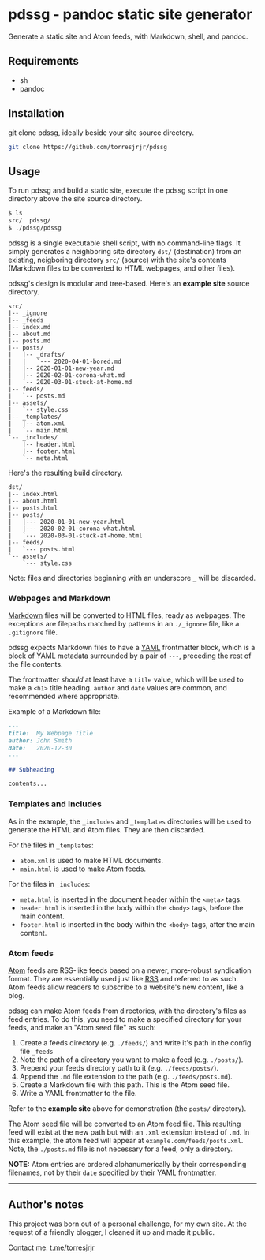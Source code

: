 # pdssg - pandoc static site generator

Generate a static site and Atom feeds, with Markdown, shell, and pandoc.


## Requirements

*	sh
*	pandoc


## Installation

git clone pdssg, ideally beside your site source directory.

```sh
git clone https://github.com/torresjrjr/pdssg
```


## Usage

To run pdssg and build a static site, execute the pdssg script in one directory
above the site source directory.

```sh
$ ls
src/  pdssg/
$ ./pdssg/pdssg
```

pdssg is a single executable shell script, with no command-line flags. It simply
generates a neighboring site directory `dst/` (destination) from an existing,
neigboring directory `src/` (source) with the site's contents (Markdown files to
be converted to HTML webpages, and other files).

pdssg's design is modular and tree-based. Here's an **example site** source
directory.

```
src/
|-- _ignore
|-- _feeds
|-- index.md
|-- about.md
|-- posts.md
|-- posts/
|   |-- _drafts/
|   |   `--- 2020-04-01-bored.md
|   |-- 2020-01-01-new-year.md
|   |-- 2020-02-01-corona-what.md
|   `-- 2020-03-01-stuck-at-home.md
|-- feeds/
|   `-- posts.md
|-- assets/
|   `-- style.css
|-- _templates/
|   |-- atom.xml
|   `-- main.html
`-- _includes/
    |-- header.html
    |-- footer.html
    `-- meta.html
```

Here's the resulting build directory.

```
dst/
|-- index.html
|-- about.html
|-- posts.html
|-- posts/
|   |--- 2020-01-01-new-year.html
|   |--- 2020-02-01-corona-what.html
|   `--- 2020-03-01-stuck-at-home.html
|-- feeds/
|   `--- posts.html
`-- assets/
    `--- style.css
```

Note: files and directories beginning with an underscore `_` will be discarded.


### Webpages and Markdown

[Markdown][Markdown] files will be converted to HTML files, ready as webpages.
The exceptions are filepaths matched by patterns in an `./_ignore` file, like a
`.gitignore` file.

  [Markdown]: https://en.wikipedia.org/wiki/Markdown

pdssg expects Markdown files to have a [YAML][YAML] frontmatter block, which is
a block of YAML metadata surrounded by a pair of `---`, preceding the rest of
the file contents.

The frontmatter _should_ at least have a `title` value, which will be used to make
a `<h1>` title heading. `author` and `date` values are common, and recommended
where appropriate.

  [YAML]: https://en.wikipedia.org/wiki/YAML

Example of a Markdown file:

```markdown
---
title:  My Webpage Title
author: John Smith
date:   2020-12-30
---

## Subheading

contents...
```

### Templates and Includes

As in the example, the `_includes` and `_templates` directories will be used to
generate the HTML and Atom files. They are then discarded.

For the files in `_templates`:

*	`atom.xml`  is used to make HTML documents.
*	`main.html` is used to make Atom feeds.

For the files in `_includes`:

*	`meta.html`   is inserted in the document header within the `<meta>` tags.
*	`header.html` is inserted in the body within the `<body>` tags, before
	the main content.
*	`footer.html` is inserted in the body within the `<body>` tags, after
	the main content.


### Atom feeds

[Atom][Atom] feeds are RSS-like feeds based on a newer, more-robust syndication
format. They are essentially used just like [RSS][RSS] and referred to as such.
Atom feeds allow readers to subscribe to a website's new content, like a blog.

  [Atom]: https://en.wikipedia.org/wiki/Atom_(Web_standard)
  [RSS]: https://en.wikipedia.org/wiki/RSS

pdssg can make Atom feeds from directories, with the directory's files as feed
entries. To do this, you need to make a specified directory for your feeds, and
make an "Atom seed file" as such:

1.	Create a feeds directory (e.g. `./feeds/`) and write it's path in the config
	file `_feeds`
2.	Note the path of a directory you want to make a feed (e.g. `./posts/`).
3.	Prepend your feeds directory path to it (e.g. `./feeds/posts/`).
4.	Append the `.md` file extension to the path (e.g. `./feeds/posts.md`).
5.	Create a Markdown file with this path. This is the Atom seed file.
6.	Write a YAML frontmatter to the file.

Refer to the **example site** above for demonstration (the `posts/` directory).

The Atom seed file will be converted to an Atom feed file. This resulting feed
will exist at the new path but with an `.xml` extension instead of `.md`. In
this example, the atom feed will appear at `example.com/feeds/posts.xml`. Note,
the `./posts.md` file is not necessary for a feed, only a directory.

**NOTE:** Atom entries are ordered alphanumerically by their corresponding
filenames, not by their `date` specified by their YAML frontmatter.

---

## Author's notes

This project was born out of a personal challenge, for my own site. At the
request of a friendly blogger, I cleaned it up and made it public.

Contact me: [t.me/torresjrjr](https://t.me/torresjrjr)

